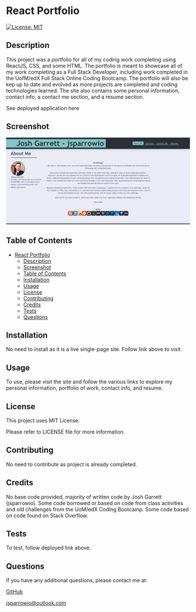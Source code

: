 # React Portfolio

[![License: MIT](https://img.shields.io/badge/License-MIT-yellow.svg)](https://opensource.org/licenses/MIT)
                 
## Description
  
This project was a portfolio for all of my coding work completing using ReactJS, CSS, and some HTML. The portfolio is meant to showcase all of my work completing as a Full Stack Developer, including work completed in the UofM/edX Full Stack Online Coding Bootcamp. The portfolio will also be kep up to date and evolved as more projects are completed and coding technologies learned. The site also contains some personal information, contact info, a contact me section, and a resume section.

See deployed application here

## Screenshot

<img src="./src/assets/pflss.png">
  
## Table of Contents
  
- [React Portfolio](#react-portfolio)
  - [Description](#description)
  - [Screenshot](#screenshot)
  - [Table of Contents](#table-of-contents)
  - [Installation](#installation)
  - [Usage](#usage)
  - [License](#license)
  - [Contributing](#contributing)
  - [Credits](#credits)
  - [Tests](#tests)
  - [Questions](#questions)
  
## Installation
  
No need to install as it is a live single-page site. Follow link above to visit.
  
## Usage
  
To use, please visit the site and follow the various links to explore my personal information, portfolio of work, contact info, and resume.

## License

This project uses MIT License.

Please refer to LICENSE file for more information.
 
## Contributing
  
No need to contribute as project is already completed.
  
## Credits
  
No base code provided, majority of written code by Josh Garrett (jsparrowio). Some code borrowed or based on code from class activities and old challenges from the UoM/edX Coding Bootcamp. Some code based on code found on Stack Overflow.
  
## Tests
  
To test, follow deployed link above.
  
## Questions
  
If you have any additional questions, please contact me at:
  
[GitHub](https://www.github.com/jsparrowio)
  
[jsparrowio@outlook.com](mailto:jsparrowio@outlook.com)